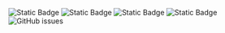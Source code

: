 ![Static Badge](https://img.shields.io/badge/blacklists-60-000000) ![Static Badge](https://img.shields.io/badge/blacklisted-3103759-cc0000) ![Static Badge](https://img.shields.io/badge/whitelisted-2244-00CC00) ![Static Badge](https://img.shields.io/badge/streaming_blacklist-28107-000000) ![GitHub issues](https://img.shields.io/github/issues/fabriziosalmi/blacklists)
